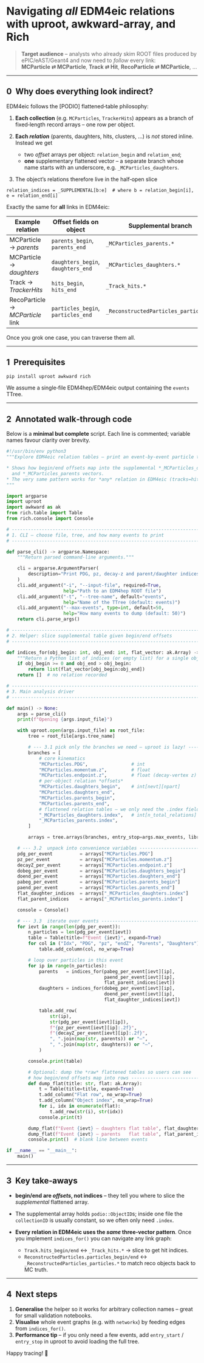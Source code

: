 # Navigating *all* EDM4eic relations with **uproot**, **awkward‑array**, and **Rich**

> **Target audience** – analysts who already skim ROOT files produced by ePIC/eAST/Geant4 and now need to *follow* every link: **MCParticle ⇄ MCParticle**, **Track ⇄ Hit**, **RecoParticle ⇄ MCParticle**, …

---

## 0  Why does everything look indirect?

EDM4eic follows the \[PODIO] flattened‑table philosophy:

1. **Each collection** (e.g. `MCParticles`, `TrackerHits`) appears as a branch of fixed‑length record arrays – one row per object.
2. **Each *relation*** (parents, daughters, hits, clusters, …) is *not* stored inline.
   Instead we get

   * two *offset* arrays per object: `relation_begin` and `relation_end`;
   * **one** supplementary flattened vector – a separate branch whose name starts with an underscore, e.g. `_MCParticles_daughters`.
3. The object’s relations therefore live in the half‑open slice

```text
relation_indices = _SUPPLEMENTAL[b:e]  # where b = relation_begin[i], e = relation_end[i]
```

Exactly the same for **all** links in EDM4eic:

| Example relation                 | Offset fields on object            | Supplemental branch                   |
| -------------------------------- | ---------------------------------- | ------------------------------------- |
| MCParticle → *parents*           | `parents_begin`, `parents_end`     | `_MCParticles_parents.*`              |
| MCParticle → *daughters*         | `daughters_begin`, `daughters_end` | `_MCParticles_daughters.*`            |
| Track → *TrackerHits*            | `hits_begin`, `hits_end`           | `_Track_hits.*`                       |
| RecoParticle → *MCParticle* link | `particles_begin`, `particles_end` | `_ReconstructedParticles_particles.*` |

Once you grok one case, you can traverse them all.

---

## 1  Prerequisites

```bash
pip install uproot awkward rich
```

We assume a single‑file EDM4hep/EDM4eic output containing the `events` TTree.

---

## 2  Annotated walk‑through code

Below is a **minimal but complete** script.  Each line is commented; variable names favour clarity over brevity.

```python
#!/usr/bin/env python3
"""Explore EDM4eic relation tables – print an event‑by‑event particle tree.

* Shows how begin/end offsets map into the supplemental *_MCParticles_daughters
  and *_MCParticles_parents vectors.
* The very same pattern works for *any* relation in EDM4eic (tracks↔hits, etc.).
"""

import argparse
import uproot
import awkward as ak
from rich.table import Table
from rich.console import Console

# ---------------------------------------------------------------------------
# 1. CLI – choose file, tree, and how many events to print
# ---------------------------------------------------------------------------

def parse_cli() -> argparse.Namespace:
    """Return parsed command‑line arguments."""

    cli = argparse.ArgumentParser(
        description="Print PDG, pz, decay‑z and parent/daughter indices for the first N events"
    )
    cli.add_argument("-i", "--input-file", required=True,
                     help="Path to an EDM4hep ROOT file")
    cli.add_argument("-t", "--tree-name", default="events",
                     help="Name of the TTree (default: events)")
    cli.add_argument("--max-events", type=int, default=50,
                     help="How many events to dump (default: 50)")
    return cli.parse_args()

# ---------------------------------------------------------------------------
# 2. Helper: slice supplemental table given begin/end offsets
# ---------------------------------------------------------------------------

def indices_for(obj_begin: int, obj_end: int, flat_vector: ak.Array) -> list[int]:
    """Return a Python list of indices (or empty list) for a single object."""
    if obj_begin >= 0 and obj_end > obj_begin:
        return list(flat_vector[obj_begin:obj_end])
    return []  # no relation recorded

# ---------------------------------------------------------------------------
# 3. Main analysis driver
# ---------------------------------------------------------------------------

def main() -> None:
    args = parse_cli()
    print(f"Opening {args.input_file}")

    with uproot.open(args.input_file) as root_file:
        tree = root_file[args.tree_name]

        # --- 3.1 pick only the branches we need – uproot is lazy! ---------
        branches = [
            # core kinematics
            "MCParticles.PDG",                # int
            "MCParticles.momentum.z",         # float
            "MCParticles.endpoint.z",         # float (decay‑vertex z)
            # per‑object relation *offsets*
            "MCParticles.daughters_begin",    # int[nevt][npart]
            "MCParticles.daughters_end",
            "MCParticles.parents_begin",
            "MCParticles.parents_end",
            # flattened relation tables – we only need the .index field
            "_MCParticles_daughters.index",   # int[n_total_relations]
            "_MCParticles_parents.index",
        ]

        arrays = tree.arrays(branches, entry_stop=args.max_events, library="ak")

    # --- 3.2  unpack into convenience variables --------------------------------
    pdg_per_event          = arrays["MCParticles.PDG"]
    pz_per_event           = arrays["MCParticles.momentum.z"]
    decayZ_per_event       = arrays["MCParticles.endpoint.z"]
    dobeg_per_event        = arrays["MCParticles.daughters_begin"]
    doend_per_event        = arrays["MCParticles.daughters_end"]
    pabeg_per_event        = arrays["MCParticles.parents_begin"]
    paend_per_event        = arrays["MCParticles.parents_end"]
    flat_daughter_indices  = arrays["_MCParticles_daughters.index"]
    flat_parent_indices    = arrays["_MCParticles_parents.index"]

    console = Console()

    # --- 3.3  iterate over events ---------------------------------------------
    for ievt in range(len(pdg_per_event)):
        n_particles = len(pdg_per_event[ievt])
        table = Table(title=f"Event {ievt}", expand=True)
        for col in ("Idx", "PDG", "pz", "endZ", "Parents", "Daughters"):
            table.add_column(col, no_wrap=True)

        # loop over particles in this event
        for ip in range(n_particles):
            parents   = indices_for(pabeg_per_event[ievt][ip],
                                    paend_per_event[ievt][ip],
                                    flat_parent_indices[ievt])
            daughters = indices_for(dobeg_per_event[ievt][ip],
                                    doend_per_event[ievt][ip],
                                    flat_daughter_indices[ievt])

            table.add_row(
                str(ip),
                str(pdg_per_event[ievt][ip]),
                f"{pz_per_event[ievt][ip]:.2f}",
                f"{decayZ_per_event[ievt][ip]:.2f}",
                ", ".join(map(str, parents)) or "–",
                ", ".join(map(str, daughters)) or "–",
            )

        console.print(table)

        # Optional: dump the *raw* flattened tables so users can see
        # how begin/end offsets map into rows --------------------------------
        def dump_flat(title: str, flat: ak.Array):
            t = Table(title=title, expand=True)
            t.add_column("Flat row", no_wrap=True)
            t.add_column("Object index", no_wrap=True)
            for i, idx in enumerate(flat):
                t.add_row(str(i), str(idx))
            console.print(t)

        dump_flat(f"Event {ievt} – daughters flat table", flat_daughter_indices[ievt])
        dump_flat(f"Event {ievt} – parents   flat table", flat_parent_indices[ievt])
        console.print()  # blank line between events

if __name__ == "__main__":
    main()
```

---

## 3  Key take‑aways

* **begin/end are *offsets*, not indices** – they tell you where to slice the *supplemental* flattened array.
* The supplemental array holds `podio::ObjectID`s; inside one file the `collectionID` is usually constant, so we often only need `.index`.
* **Every relation in EDM4eic uses the *same* three‑vector pattern**.  Once you implement `indices_for()` you can navigate any link graph:

  * `Track.hits_begin/end` ↔ `_Track_hits.*`  → slice to get hit indices.
  * `ReconstructedParticles.particles_begin/end` ↔ `_ReconstructedParticles_particles.*` to match reco objects back to MC truth.

---

## 4  Next steps

1. **Generalise** the helper so it works for arbitrary collection names – great for small validation notebooks.
2. **Visualise** whole event graphs (e.g. with `networkx`) by feeding edges from `indices_for()`.
3. **Performance tip** – if you only need a few events, add `entry_start` / `entry_stop` in uproot to avoid loading the full tree.

Happy tracing! 🙌
